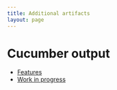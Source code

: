 ```yaml
---
title: Additional artifacts
layout: page
---
```


# Cucumber output

* [Features](features.html)
* [Work in progress](wip.html)

